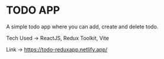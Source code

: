 <h1>TODO APP</h1>

A simple todo app where you can add, create and delete todo.

Tech Used -> ReactJS, Redux Toolkit, Vite

Link -> https://todo-reduxapp.netlify.app/
